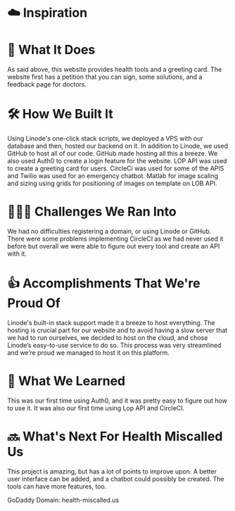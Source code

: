 # ☁️ Inspiration


# 🚧 What It Does
As said above, this website provides health tools and a greeting card. The website first has a petition that you can sign, some solutions, and a feedback page for doctors. 

# 🛠️ How We Built It
Using Linode's one-click stack scripts, we deployed a VPS with our database and then, hosted our backend on it. In addition to Linode, we used GitHub to host all of our code. GitHub made hosting all this a breeze. We also used Auth0 to create a login feature for the website. LOP API was used to create a greeting card for users. CircleCi was used for some of the APIS and Twilio was used for an emergency chatbot. Matlab for image scaling and sizing using grids for positioning of images on template on LOB API. 

# 👨🏾‍💻 Challenges We Ran Into
We had no difficulties registering a domain, or using Linode or GitHub. There were some problems implementing CircleCI as we had never used it before but overall we were able to figure out every tool and create an API with it.

# 👍 Accomplishments That We're Proud Of
Linode's built-in stack support made it a breeze to host everything. The hosting is crucial part for our website and to avoid having a slow server that we had to run ourselves, we decided to host on the cloud, and chose Linode’s easy-to-use service to do so. This process was very streamlined and we’re proud we managed to host it on this platform.

# 📙 What We Learned
This was our first time using Auth0, and it was pretty easy to figure out how to use it. It was also our first time using Lop API and CircleCI.

# 🔜 What's Next For Health Miscalled Us
This project is amazing, but has a lot of points to improve upon. A better user interface can be added, and a chatbot could possibly be created. The tools can have more features, too.

GoDaddy Domain: health-miscalled.us
